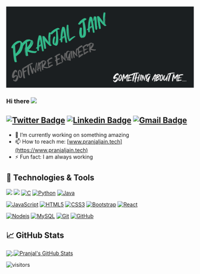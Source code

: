 [![Header](https://raw.githubusercontent.com/Pranjaljain0/Pranjaljain0/master/Asset%201.png "Header")](https://pranjaljain.tech/)

### Hi there <img src="https://raw.githubusercontent.com/MartinHeinz/MartinHeinz/master/wave.gif" width="30px">


[![Twitter Badge](https://img.shields.io/badge/-@pranjaljain0-1ca0f1?style=flat-square&labelColor=1ca0f1&logo=twitter&logoColor=white&link=https://twitter.com/pranjaljain0)](https://twitter.com/pranjaljain0) [![Linkedin Badge](https://img.shields.io/badge/-pranjaljain0-blue?style=flat-square&logo=Linkedin&logoColor=white&link=https://www.linkedin.com/in/pranjaljain0/)](https://www.linkedin.com/in/pranjaljain0/) [![Gmail Badge](https://img.shields.io/badge/-hello@pranjaljain.tech-c14438?style=flat-square&logo=Gmail&logoColor=white&link=mailto:hello@pranjaljain.tech)](mailto:hello@pranjaljain.tech)
---

- 🔭 I’m currently working on something amazing
- 📫 How to reach me: [www.pranjaljain.tech](https://www.pranjaljain.tech)
- ⚡ Fun fact: I am always working

## 🔧 Technologies & Tools

![](https://img.shields.io/badge/OS-Linux-informational?style=flat&logo=linux&logoColor=white&color=2bbc8a)
![](https://img.shields.io/badge/Editor-VSCode-blue)
[![C](https://img.shields.io/badge/-A8B9CC?style=flat&logo=c&logoColor=white&link=https://github.com/pranjaljain0)](https://github.com/pranjaljain0)
[![Python](https://img.shields.io/badge/-Python-black?style=flat&logo=python&link=https://github.com/pranjaljain0)](https://github.com/pranjaljain0)
[![Java](https://img.shields.io/badge/Java-orange?style=flat&logo=java&logoColor=white&link=https://github.com/pranjaljain0)](https://github.com/pranjaljain0)

[![JavaScript](https://img.shields.io/badge/-JavaScript-black?style=flat&logo=javascript&link=https://github.com/pranjaljain0)](https://github.com/pranjaljain0)
[![HTML5](https://img.shields.io/badge/-HTML5-E34F26?style=flat&logo=html5&logoColor=white&link=https://github.com/pranjaljain0)](https://github.com/pranjaljain0)
[![CSS3](https://img.shields.io/badge/-CSS3-1572B6?style=flat&logo=css3&link=https://github.com/pranjaljain0)](https://github.com/pranjaljain0)
[![Bootstrap](https://img.shields.io/badge/-Bootstrap-563D7C?style=flat&logo=bootstrap&link=https://github.com/pranjaljain0)](https://github.com/pranjaljain0)
[![React](https://img.shields.io/badge/-React-black?style=flat&logo=react&link=https://github.com/pranjaljain0)](https://github.com/pranjaljain0)

[![Nodejs](https://img.shields.io/badge/-Nodejs-black?style=flat&logo=Node.js&link=https://github.com/pranjaljain0)](https://github.com/pranjaljain0)
[![MySQL](https://img.shields.io/badge/-MySQL-black?style=flat&logo=mysql&link=https://github.com/pranjaljain0)](https://github.com/pranjaljain0)
[![Git](https://img.shields.io/badge/-Git-black?style=flat&logo=git&link=https://github.com/pranjaljain0)](https://github.com/pranjaljain0)
[![GitHub](https://img.shields.io/badge/-GitHub-181717?style=flat&logo=github&link=https://github.com/pranjaljain0)](https://github.com/pranjaljain0)

## &#x1f4c8; GitHub Stats

<a href="https://github.com/Pranjaljain0/Pranjaljain0">
  <img align="center" src="https://github-readme-stats.vercel.app/api/top-langs/?username=Pranjaljain0&hide=css,hack&title_color=ffffff&text_color=c9cacc&icon_color=2bbc8a&bg_color=1d1f21" />
</a>
<a href="https://github.com/Pranjaljain0/Pranjaljain0">
  <img align="center" src="https://github-readme-stats.vercel.app/api?username=pranjaljain0&show_icons=true&line_height=27&count_private=true&&theme=radical" alt="Pranjal's GitHub Stats" />
</a>

![visitors](https://visitor-badge.glitch.me/badge?page_id=pranjaljain0.pranjaljain0)

